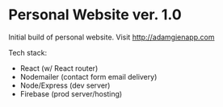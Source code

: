 # Personal Website ver. 1.0

Initial build of personal website. Visit http://adamgienapp.com

Tech stack: 
  - React (w/ React router)
  - Nodemailer (contact form email delivery)
  - Node/Express (dev server)
  - Firebase (prod server/hosting)

